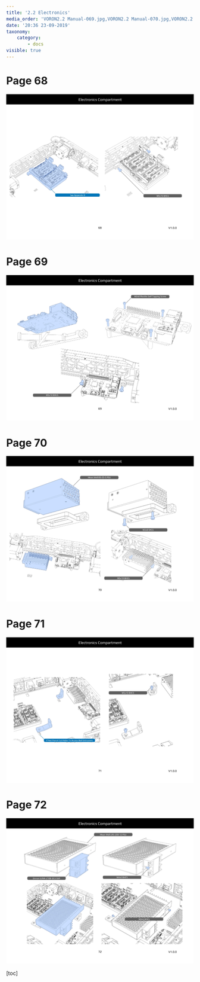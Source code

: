 ```yaml
---
title: '2.2 Electronics'
media_order: 'VORON2.2 Manual-069.jpg,VORON2.2 Manual-070.jpg,VORON2.2 Manual-071.jpg,VORON2.2 Manual-072.jpg,VORON2.2 Manual-073.jpg'
date: '20:36 23-09-2019'
taxonomy:
    category:
        - docs
visible: true
---
```


# Page 68
![](VORON2.2%20Manual-069.jpg)

# Page 69
![](VORON2.2%20Manual-070.jpg)

# Page 70
![](VORON2.2%20Manual-071.jpg)

# Page 71
![](VORON2.2%20Manual-072.jpg)

# Page 72
![](VORON2.2%20Manual-073.jpg)

[toc]



